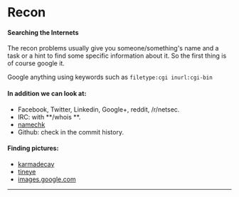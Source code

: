# Recon




#### Searching the Internets

The recon problems usually give you someone/something's name and a task or a hint to find some specific information about it. So the first thing is of course google it.

Google anything using keywords such as ```filetype:cgi inurl:cgi-bin```


#### In addition we can look at:

- Facebook, Twitter, Linkedin, Google+, reddit,  /r/netsec.
- IRC: with **/whois **.
- [namechk] 
- Github: check in the commit history.


#### Finding pictures:

- [karmadecay]
- [tineye]
- [images.google.com]



-----------------
[FireBug]: http://getfirebug.com/
[Burp Suite]: http://portswigger.net/burp/
[pngcheck]: http://www.libpng.org/pub/png/apps/pngcheck.html
[karmadecay]: http://karmadecay.com/
[tineye]:  https://www.tineye.com/
[images.google.com]: https://images.google.com/?gws_rd=ssl
[base64 decoding]: http://www.motobit.com/util/base64-decoder-encoder.asp
[subbrute.py]: https://github.com/SparkleHearts/subbrute
[pnginfo]: http://www.stillhq.com/pngtools/
[namechk]: http://namechk.com


